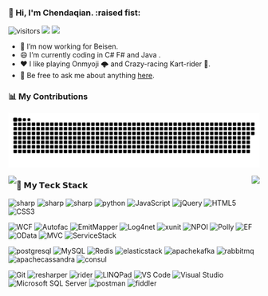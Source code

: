 ### :frog: Hi, I'm Chendaqian. :raised fist:

![visitors](https://visitor-badge.glitch.me/badge?page_id=ChenDaqian.ChenDaqian)
[![](https://img.shields.io/badge/-Telegram-%2326A5E4?style=flat-square&logo=telegram&logoColor=ffffff)](https://t.me/chendaqian)
[![](https://img.shields.io/website?color=0ab9e6&style=flat-square&up_message=cnblogs.com/Chendaqian&down_message=cnblogs.com/Chendaqian&url=https%3A%2F%2Fcnblogs.com/Chendaqian)](https://cnblogs.com/Chendaqian)

- :telescope: I’m now working for Beisen.
- :smile: I’m currently coding in C# F# and Java .
- :heart: I like playing Onmyoji 🌩 and Crazy-racing Kart-rider :red_car:.
- 💬 Be free to ask me about anything [here](https://github.com/ChenDaqian/ChenDaqian/issues).

### :bar_chart: My Contributions
![](https://raw.githubusercontent.com/ChenDaqian/ChenDaqian/main/assets/github-contribution-grid-snake.svg)

<img align="left" src="https://github-readme-stats.vercel.app/api?username=ChenDaqian&show_icons=true&hide_border=true">
<img align="right" src="https://github-readme-stats.vercel.app/api/top-langs/?username=ChenDaqian&hide_border=true">

### :wrench: 𝗠𝘆 𝗧𝗲𝗰𝗸 𝗦𝘁𝗮𝗰𝗸

![sharp](https://img.shields.io/badge/-.NET%20Framework%20/%20Core-%237A0099?style=flat-square&logo=dotnet&logoColor=%23ffffff)
![sharp](https://img.shields.io/badge/-CSharp-%237A0099?style=flat-square&logo=sharp&logoColor=%23ffffff)
![sharp](https://img.shields.io/badge/-FSharp-%237A0099?style=flat-square&logo=sharp&logoColor=%23ffffff)
![python](https://img.shields.io/badge/-python-%23EEEE00?style=flat-square&logo=python&logoColor=%2300BBFF)
![JavaScript](https://img.shields.io/badge/-JavaScript-%23EEEE00?style=flat-square&logo=javascript&logoColor=00BBFF&color=%23FFCE5A)
![jQuery](https://img.shields.io/badge/-jQuery-%23C10066?style=flat-square&logo=jquery&logoColor=%23ffffff)
![HTML5](https://img.shields.io/badge/-HTML5-%23E44D27?style=flat-square&logo=html5&logoColor=ffffff)
![CSS3](https://img.shields.io/badge/-CSS3-%231572B6?style=flat-square&logo=css3)

![WCF](https://img.shields.io/badge/-WCF-%23C10066?style=flat-square&logo=wantedly&logoColor=%23ffffff)
![Autofac](https://img.shields.io/badge/-Autofac-%23C10066?style=flat-square&logo=airbnb&logoColor=%23ffffff)
![EmitMapper](https://img.shields.io/badge/-EmitMapper-%23C10066?style=flat-square&logo=mendeley&logoColor=%23ffffff)
![Log4net](https://img.shields.io/badge/-Log4net-%23C10066?style=flat-square&logo=lospec&logoColor=%23ffffff)
![xunit](https://img.shields.io/badge/-XUnit-%23C10066?style=flat-square&logo=expertsexchange&logoColor=%23ffffff)
![NPOI](https://img.shields.io/badge/-NPOI-%23C10066?style=flat-square&logo=neovim&logoColor=%23ffffff)
![Polly](https://img.shields.io/badge/-Polly-%23C10066?style=flat-square&logo=pointy&logoColor=%23ffffff)
![EF](https://img.shields.io/badge/-EntityFramework-%23C10066?style=flat-square&logo=e&logoColor=%23ffffff)
![OData](https://img.shields.io/badge/-OData-%23C10066?style=flat-square&logo=opera&logoColor=%23ffffff)
![MVC](https://img.shields.io/badge/-MVC%20&%20WebApi-%23C10066?style=flat-square&logo=monzo&logoColor=%23ffffff)
![ServiceStack](https://img.shields.io/badge/-ServiceStack-%23C10066?style=flat-square&logo=skypack&logoColor=%23ffffff)




![postgresql](https://img.shields.io/badge/-PostgreSql-%23007ACC?style=flat-square&logo=postgresql&logoColor=ffffff)
![MySQL](https://img.shields.io/badge/-MySQL-%23007ACC?style=flat-square&logo=mysql&logoColor=ffffff)
![Redis](https://img.shields.io/badge/-Redis-%23F05032?style=flat-square&logo=redis&logoColor=%23ffffff)
![elasticstack](https://img.shields.io/badge/-ElasticStack-%2300DDAA?style=flat-square&logo=elasticstack&logoColor=%23ffffff)
![apachekafka](https://img.shields.io/badge/-Kafka-%23E93EFF?style=flat-square&logo=apachekafka&logoColor=%23ffffff)
![rabbitmq](https://img.shields.io/badge/-Rabbitmq-%23FF8800?style=flat-square&logo=rabbitmq&logoColor=%23ffffff)
![apachecassandra](https://img.shields.io/badge/-Cassandra-%23008888?style=flat-square&logo=Apachecassandra&logoColor=%23ffffff)
![consul](https://img.shields.io/badge/-Consul-%23C10066?style=flat-square&logo=consul&logoColor=%23ffffff)



![Git](https://img.shields.io/badge/-Git-%23F05032?style=flat-square&logo=git&logoColor=%23ffffff)
![resharper](https://img.shields.io/badge/-ReSharper-%23C10066?style=flat-square&logo=resharper&logoColor=%23ffffff)
![rider](https://img.shields.io/badge/-Rider-%23C10066?style=flat-square&logo=rider&logoColor=%23ffffff)
![LINQPad](https://img.shields.io/badge/-LINQPad-%23C10066?style=flat-square&logo=liberapay&logoColor=%23ffffff)
![VS Code](https://img.shields.io/badge/-VSCode-%23007ACC?style=flat-square&logo=visual-studio-code)
![Visual Studio](https://img.shields.io/badge/-VisualStudio-%237A0099?style=flat-square&logo=visualstudio)
![Microsoft SQL Server](https://img.shields.io/badge/-MicrosoftSqlServer-%23888800?style=flat-square&logo=microsoftsqlserver&logoColor=ffffff)
![postman](https://img.shields.io/badge/-Postman-%23F05032?style=flat-square&logo=postman&logoColor=%23ffffff)
![fiddler](https://img.shields.io/badge/-Fiddler-%23008866?style=flat-square&logo=electronfiddle&logoColor=%23ffffff)
